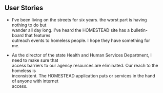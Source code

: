 ## User Stories

* I've been living on the streets for six years.  the worst part is having nothing to do but  
  wander all day long. I've heard the HOMESTEAD site has a bulletin-board that features  
  outreach events to homeless people.  I hope they have something for me.

* As the director of the state Health and Human Services Department, I need to make sure that  
  access barriers to our agency resources are eliminated.  Our reach to the homeless is  
  inconsistent.  The HOMESTEAD application puts or services in the hand of anyone with internet  
  access.

 

  

